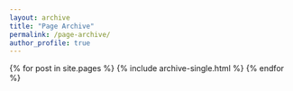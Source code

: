 ```yaml
---
layout: archive
title: "Page Archive"
permalink: /page-archive/
author_profile: true
---
```


{% for post in site.pages %}
  {% include archive-single.html %}
{% endfor %}
